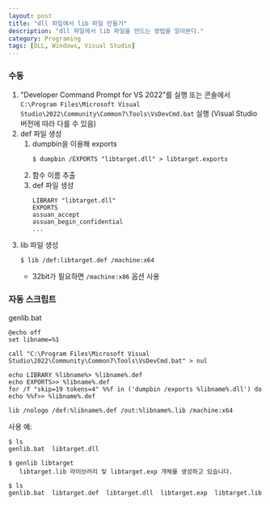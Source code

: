 ```yaml
---
layout: post
title: "dll 파일에서 lib 파일 만들기"
description: "dll 파일에서 lib 파일을 만드는 방법을 알아본다."
category: Programing
tags: [DLL, Windows, Visual Studio]
---
```


### 수동

1.	"Developer Command Prompt for VS 2022"를 실행
	또는 콘솔에서 `C:\Program Files\Microsoft Visual Studio\2022\Community\Common7\Tools\VsDevCmd.bat` 실행
	(Visual Studio 버전에 따라 다를 수 있음)
2.	def 파일 생성
	1.	dumpbin을 이용해 exports
		~~~
		$ dumpbin /EXPORTS "libtarget.dll" > libtarget.exports
		~~~
	2.	함수 이름 추출
	3.	def 파일 생성  
		~~~
		LIBRARY "libtarget.dll"
		EXPORTS
		assuan_accept
		assuan_begin_confidential
		...
		~~~
3.	lib 파일 생성
	~~~
	$ lib /def:libtarget.def /machine:x64
	~~~
	-	32bit가 필요하면 `/machine:x86` 옵션 사용



### 자동 스크립트

genlib.bat

~~~
@echo off
set libname=%1

call "C:\Program Files\Microsoft Visual Studio\2022\Community\Common7\Tools\VsDevCmd.bat" > nul

echo LIBRARY %libname%> %libname%.def
echo EXPORTS>> %libname%.def
for /f "skip=19 tokens=4" %%f in ('dumpbin /exports %libname%.dll') do echo %%f>> %libname%.def

lib /nologo /def:%libname%.def /out:%libname%.lib /machine:x64
~~~

사용 예:

~~~
$ ls
genlib.bat  libtarget.dll

$ genlib libtarget
   libtarget.lib 라이브러리 및 libtarget.exp 개체를 생성하고 있습니다.

$ ls
genlib.bat  libtarget.def  libtarget.dll  libtarget.exp  libtarget.lib
~~~
